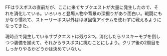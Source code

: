 FFはラスボスの直前だが、ここに来てサブクエストが大量に発生したので、それを消化している。いろいろと登場人物や背景の深掘りがあり面白い。戦闘にもかなり慣れて、ストーリーボス以外はほぼ回復アイテムを使わずに戦えるようになってきた。

現時点で発生しているサブクエストは残り3つ。消化したらリスキーモブを倒しつつ装備を揃えて、それからラスボスに挑むことにしよう。クリア後の2周目をしっかりやるかどうかは決めていない。
